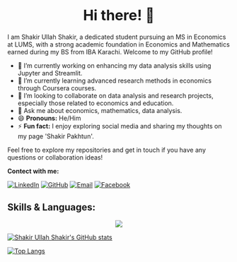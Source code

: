 <h1 align="center" style="font-size: 32px;">Hi there! 👋</h1>

I am Shakir Ullah Shakir, a dedicated student pursuing an MS in Economics at LUMS, with a strong academic foundation in Economics and Mathematics earned during my BS from IBA Karachi. 
Welcome to my GitHub profile!
- 🔭 I’m currently working on enhancing my data analysis skills using Jupyter and Streamlit.
- 🌱 I’m currently learning advanced research methods in economics through Coursera courses.
- 👯 I’m looking to collaborate on data analysis and research projects, especially those related to economics and education.
- 💬 Ask me about economics, mathematics, data analysis.
- 😄 **Pronouns:** He/Him
- ⚡ **Fun fact:** I enjoy exploring social media and sharing my thoughts on my page 'Shakir Pakhtun'.

Feel free to explore my repositories and get in touch if you have any questions or collaboration ideas!

**Contect with me:**

[![LinkedIn](https://img.shields.io/badge/LinkedIn-Connect-blue)](https://linkedin.com/in/shakir-ullah-shakir)
[![GitHub](https://img.shields.io/badge/GitHub-Follow-green)](https://github.com/shakir5154)
[![Email](https://img.shields.io/badge/Gmail-EmailMe-red)](mailto:shakirullahshakir999@gmail.com)
[![Facebook](https://img.shields.io/badge/Facebook-Follow-blue)](https://web.facebook.com/ShakirPakhtun5154/)


## Skills & Languages:

<p align="center">
  <a href="https://skillicons.dev">
    <img src="https://skillicons.dev/icons?i=latex,r,python,mysql" />
  </a>
</p>

[![Shakir Ullah Shakir's GitHub stats](https://github-readme-stats.vercel.app/api?username=shakir5154&show_icons=true&theme=dark)](https://github.com/shakir5154)

[![Top Langs](https://github-readme-stats.vercel.app/api/top-langs/?username=shakir5154&layout=compact&theme=dark)](https://github.com/shakir5154)

